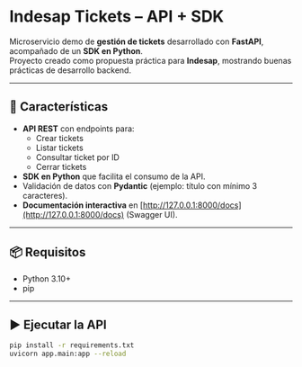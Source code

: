 # Indesap Tickets – API + SDK 

Microservicio demo de **gestión de tickets** desarrollado con **FastAPI**, acompañado de un **SDK en Python**.  
Proyecto creado como propuesta práctica para **Indesap**, mostrando buenas prácticas de desarrollo backend.

---

## 🚀 Características

- **API REST** con endpoints para:
  - Crear tickets
  - Listar tickets
  - Consultar ticket por ID
  - Cerrar tickets
- **SDK en Python** que facilita el consumo de la API.
- Validación de datos con **Pydantic** (ejemplo: título con mínimo 3 caracteres).
- **Documentación interactiva** en [http://127.0.0.1:8000/docs](http://127.0.0.1:8000/docs) (Swagger UI).

---

## 📦 Requisitos

- Python 3.10+
- pip

---

## ▶️ Ejecutar la API

```bash
pip install -r requirements.txt
uvicorn app.main:app --reload
